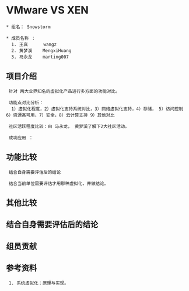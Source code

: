 # VMware VS  XEN
	
    * 组名： Snowstorm
     
    * 成员名称 ：
      1. 王真      wangz
      2. 黄梦溪    MengxiHuang
      3. 马永龙    marting007
          
## 项目介绍 ##
     针对 两大业界知名的虚拟化产品进行多方面的功能对比。
  
     功能点对比分析：
      1）虚拟化程度，2）虚拟化支持系统对比，3）网络虚拟化支持，4）存储， 5）访问控制  6）资源高可用，7）安全，8）云计算支持 9）其他对比
     
     社区活跃程度比较：由 马永龙， 黄梦溪了解下2大社区活动。
     
     成功应用 ：


## 功能比较 ##

     结合自身需要评估后的结论
      
     结合当前单位需要评估才用那种虚拟化，并做结论。

## 其他比较 ##

## 结合自身需要评估后的结论 ##

## 组员贡献 ##

## 参考资料 ##

     1. 系统虚拟化：原理与实现。
